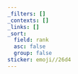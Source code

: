 ```yaml
---
_filters: []
_contexts: []
_links: []
_sort:
  field: rank
  asc: false
  group: false
sticker: emoji//26d4
---
```

